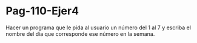 # Pag-110-Ejer4
Hacer un programa que le pida al usuario un número del 1 al 7 y escriba el nombre del día que corresponde ese número en la semana.

